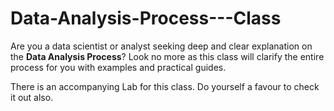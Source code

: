 # Data-Analysis-Process---Class

Are you a data scientist or analyst seeking deep and clear explanation on the **Data Analysis Process**? Look no more as this class will clarify the entire process for you with examples and practical guides.

There is an accompanying Lab for this class. Do yourself a favour to check it out also.
